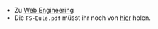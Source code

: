 * Zu [Web Engineering](http://martin-thoma.com/web-engineering/)
* Die `FS-Eule.pdf` müsst ihr noch von [hier](http://www.fsmi.uni-karlsruhe.de/Studium/Pruefungsprotokolle/) holen.
